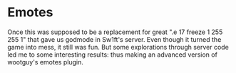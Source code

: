 # Emotes

Once this was supposed to be a replacement for great ".e 17 freeze 1 255 255 1" that gave us godmode in Sw1ft's server.
Even though it turned the game into mess, it still was fun.
But some explorations through server code led me to some interesting results: thus making an advanced version of wootguy's emotes plugin.
